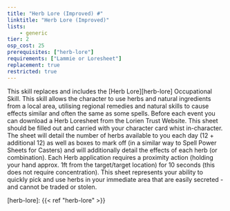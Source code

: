 ```yaml
---
title: "Herb Lore (Improved) #"
linktitle: "Herb Lore (Improved)"
lists:
    - generic
tier: 2
osp_cost: 25
prerequisites: ["herb-lore"]
requirements: ["Lammie or Loresheet"]
replacement: true
restricted: true
---
```

This skill replaces and includes the [Herb Lore][herb-lore] Occupational Skill. This skill allows the character to use herbs and natural ingredients from a local area, utilising regional remedies and natural skills to cause effects similar and often the same as some spells. Before each event you can download a Herb Loresheet from the Lorien Trust Website. This sheet should be filled out and carried with your character card whist in-character. The sheet will detail the number of herbs available to you each day (12 + additional 12) as well as boxes to mark off (in a similar way to Spell Power Sheets for Casters) and will additionally detail the effects of each herb (or combination). Each Herb application requires a proximity action (holding your hand approx. 1ft from the target/target location) for 10 seconds (this does not require concentration). This sheet represents your ability to quickly pick and use herbs in your immediate area that are easily secreted - and cannot be traded or stolen.

[herb-lore]: {{< ref "herb-lore" >}}
